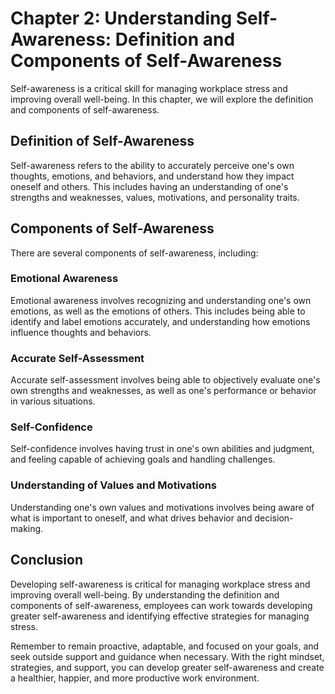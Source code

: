 Chapter 2: Understanding Self-Awareness: Definition and Components of Self-Awareness
====================================================================================

Self-awareness is a critical skill for managing workplace stress and improving overall well-being. In this chapter, we will explore the definition and components of self-awareness.

Definition of Self-Awareness
----------------------------

Self-awareness refers to the ability to accurately perceive one's own thoughts, emotions, and behaviors, and understand how they impact oneself and others. This includes having an understanding of one's strengths and weaknesses, values, motivations, and personality traits.

Components of Self-Awareness
----------------------------

There are several components of self-awareness, including:

### Emotional Awareness

Emotional awareness involves recognizing and understanding one's own emotions, as well as the emotions of others. This includes being able to identify and label emotions accurately, and understanding how emotions influence thoughts and behaviors.

### Accurate Self-Assessment

Accurate self-assessment involves being able to objectively evaluate one's own strengths and weaknesses, as well as one's performance or behavior in various situations.

### Self-Confidence

Self-confidence involves having trust in one's own abilities and judgment, and feeling capable of achieving goals and handling challenges.

### Understanding of Values and Motivations

Understanding one's own values and motivations involves being aware of what is important to oneself, and what drives behavior and decision-making.

Conclusion
----------

Developing self-awareness is critical for managing workplace stress and improving overall well-being. By understanding the definition and components of self-awareness, employees can work towards developing greater self-awareness and identifying effective strategies for managing stress.

Remember to remain proactive, adaptable, and focused on your goals, and seek outside support and guidance when necessary. With the right mindset, strategies, and support, you can develop greater self-awareness and create a healthier, happier, and more productive work environment.
